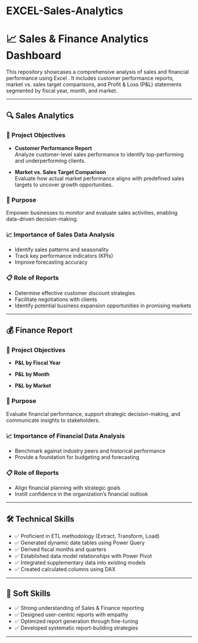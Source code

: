 # EXCEL-Sales-Analytics
# 📈 Sales & Finance Analytics Dashboard

This repository showcases a comprehensive analysis of sales and financial performance using Excel . It includes customer performance reports, market vs. sales target comparisons, and Profit & Loss (P&L) statements segmented by fiscal year, month, and market.

---

## 🔍 Sales Analytics

### 🎯 Project Objectives
- **Customer Performance Report**  
  Analyze customer-level sales performance to identify top-performing and underperforming clients.

- **Market vs. Sales Target Comparison**  
  Evaluate how actual market performance aligns with predefined sales targets to uncover growth opportunities.

### 📌 Purpose
Empower businesses to monitor and evaluate sales activities, enabling data-driven decision-making.

### 📈 Importance of Sales Data Analysis
- Identify sales patterns and seasonality
- Track key performance indicators (KPIs)
- Improve forecasting accuracy

### 📋 Role of Reports
- Determine effective customer discount strategies
- Facilitate negotiations with clients
- Identify potential business expansion opportunities in promising markets

---

## 💰 Finance Report

### 🎯 Project Objectives
- **P&L by Fiscal Year**  
  

- **P&L by Month**  
 

- **P&L by Market**  
 
### 📌 Purpose
Evaluate financial performance, support strategic decision-making, and communicate insights to stakeholders.

### 📈 Importance of Financial Data Analysis
- Benchmark against industry peers and historical performance
- Provide a foundation for budgeting and forecasting

### 📋 Role of Reports
- Align financial planning with strategic goals
- Instill confidence in the organization’s financial outlook

---

## 🛠️ Technical Skills

- ✅ Proficient in ETL methodology (Extract, Transform, Load)
- ✅ Generated dynamic date tables using Power Query
- ✅ Derived fiscal months and quarters
- ✅ Established data model relationships with Power Pivot
- ✅ Integrated supplementary data into existing models
- ✅ Created calculated columns using DAX

---

## 🤝 Soft Skills

- ✅ Strong understanding of Sales & Finance reporting
- ✅ Designed user-centric reports with empathy
- ✅ Optimized report generation through fine-tuning
- ✅ Developed systematic report-building strategies

---
